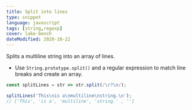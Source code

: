 ```yaml
---
title: Split into lines
type: snippet
language: javascript
tags: [string,regexp]
cover: lake-bench
dateModified: 2020-10-22
---
```


Splits a multiline string into an array of lines.

- Use `String.prototype.split()` and a regular expression to match line breaks and create an array.

```js
const splitLines = str => str.split(/\r?\n/);

splitLines('This\nis a\nmultiline\nstring.\n');
// ['This', 'is a', 'multiline', 'string.' , '']
```
